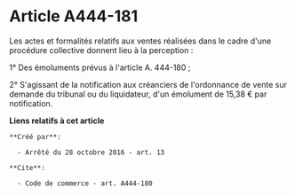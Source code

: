 # Article A444-181

Les actes et formalités relatifs aux ventes réalisées dans le cadre d'une procédure collective donnent lieu à la
perception : 

1° Des émoluments prévus à l'article A. 444-180 ; 

2° S'agissant de la notification aux créanciers de l'ordonnance de vente sur demande du tribunal ou du liquidateur, d'un
émolument de 15,38 € par notification.

**Liens relatifs à cet article**

	**Créé par**:

	  - Arrêté du 28 octobre 2016 - art. 13

	**Cite**:

	  - Code de commerce - art. A444-180
